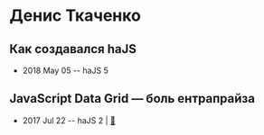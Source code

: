 # Денис Ткаченко

## Как создавался haJS
- 2018 May 05 -- haJS 5    
## JavaScript Data Grid — боль ентрапрайза
- 2017 Jul 22 -- haJS 2  | [:notebook:](https://vk.com/doc90577478_447942914)  
